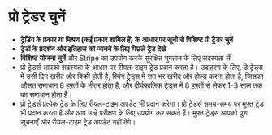 # **प्रो ट्रेडर चुनें**
- **ट्रेडिंग के प्रकार या मिश्रण (कई प्रकार शामिल हैं) के आधार पर सूची से विशिष्ट प्रो ट्रेडर चुनें**
- **ट्रेडों के प्रदर्शन और इतिहास को जानने के लिए पिछले ट्रेड देखें**
- **विशिष्ट योजना चुनें** और Stripe का उपयोग करके सुरक्षित भुगतान के लिए सदस्यता लें
- प्रो ट्रेडर्स आपको सदस्यता के आधार पर रीयल-टाइम ट्रेड प्रदान करता है। उदाहरण के लिए, डे ट्रेड्स में उसी दिन खरीद और बिक्री होती है, स्विंग ट्रेड्स में रात भर खरीद और होल्ड करना होता है, जिसका औसत समाधान 8 हफ़्तों के भीतर होता है, और दीर्घकालिक ट्रेड्स में 8 हफ़्तों से लेकर 1-3 साल तक का समाधान होता है।
- प्रो ट्रेडर्स प्रत्येक ट्रेड के लिए रीयल-टाइम अपडेट भी प्रदान करेगा। प्रो ट्रेडर्स समय-समय पर मुफ़्त ट्रेड भी प्रदान करता है और आप उन्हें परीक्षण के लिए उपयोग कर सकते हैं। मुफ़्त ट्रेड्स आपको पुश सूचनाएँ और रीयल-टाइम ट्रेड अपडेट नहीं देंगे।

